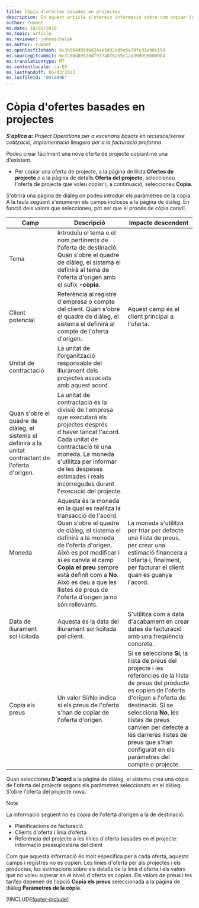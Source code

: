 ```yaml
---
title: Còpia d'ofertes basades en projectes
description: En aquest article s'ofereix informació sobre com copiar les ofertes basades en projectes a Les operacions del projecte.
author: rumant
ms.date: 10/01/2020
ms.topic: article
ms.reviewer: johnmichalak
ms.author: rumant
ms.openlocfilehash: 6c3b964d89d6d24ae5d32dd9e5e79fcd1e90c19d
ms.sourcegitcommit: 6cfc50d89528df977a8f6a55c1ad39d99800d9b4
ms.translationtype: MT
ms.contentlocale: ca-ES
ms.lasthandoff: 06/03/2022
ms.locfileid: "8914896"
---
```

# <a name="copy-project-based-quotes"></a>Còpia d'ofertes basades en projectes

_**S'aplica a:** Project Operations per a escenaris basats en recursos/sense cotització, implementació lleugera per a la facturació proforma_

Podeu crear fàcilment una nova oferta de projecte copiant-ne una d'existent. 

- Per copiar una oferta de projecte, a la pàgina de llista **Ofertes de projecte** o a la pàgina de detalls **Oferta del projecte**, seleccioneu l'oferta de projecte que voleu copiar i, a continuació, seleccioneu **Copia**.

S'obrirà una pàgina de diàleg on podeu introduir els paràmetres de la còpia. A la taula següent s'enumeren els camps inclosos a la pàgina de diàleg. En funció dels valors que seleccioneu, pot ser que el procés de còpia canviï.

| **Camp** | **Descripció** | **Impacte descendent** |
| --- | --- | --- |
| Tema | Introduïu el tema o el nom pertinents de l'oferta de destinació. Quan s'obre el quadre de diàleg, el sistema el definirà al tema de l'oferta d'origen amb el sufix **-còpia**. | |
| Client potencial | Referència al registre d'empresa o compte del client. Quan s'obre el quadre de diàleg, el sistema el definirà al compte de l'oferta d'origen. | Aquest camp és el client principal a l'oferta. |
| Unitat de contractació | La unitat de l'organització responsable del lliurament dels projectes associats amb aquest acord.
Quan s'obre el quadre de diàleg, el sistema el definirà a la unitat contractant de l'oferta d'origen. | La unitat de contractació és la divisió de l'empresa que executarà els projectes després d'haver tancat l'acord. Cada unitat de contractació té una moneda. La moneda s'utilitza per informar de les despeses estimades i reals incorregudes durant l'execució del projecte. |
| Moneda | Aquesta és la moneda en la qual es realitza la transacció de l'acord. Quan s'obre el quadre de diàleg, el sistema el definirà a la moneda de l'oferta d'origen. Això es pot modificar i si es canvia el camp **Copia el preu** sempre està definit com a **No**. Això es deu a que les llistes de preus de l'oferta d'origen ja no són rellevants. | La moneda s'utilitza per triar per defecte una llista de preus, per crear una estimació financera a l'oferta i, finalment, per facturar el client quan es guanya l'acord. |
| Data de lliurament sol·licitada | Aquesta és la data del lliurament sol·licitada pel client. | S'utilitza com a data d'acabament en crear dates de facturació amb una freqüència concreta. |
| Copia els preus | Un valor Sí/No indica si els preus de l'oferta s'han de copiar de l'oferta d'origen. | Si se selecciona **Sí**, la llista de preus del projecte i les referències de la llista de preus del producte es copien de l'oferta d'origen a l'oferta de destinació. Si se selecciona **No**, les llistes de preus canvien per defecte a les darreres llistes de preus que s'han configurat en els paràmetres del compte o projecte. |

Quan seleccioneu **D'acord** a la pàgina de diàleg, el sistema crea una còpia de l'oferta del projecte segons els paràmetres seleccionats en el diàleg. S'obre l'oferta del projecte nova. 

> [!NOTE]
> La informació següent no es copia de l'oferta d'origen a la de destinació:
>
> - Planificacions de facturació
> - Clients d'oferta i línia d’oferta
> - Referència del projecte a les línies d'oferta basades en el projecte: informació pressupostària del client
>
>Com que aquesta informació és molt específica per a cada oferta, aquests camps i registres no es copien. Les línies d'oferta per als projectes i els productes, les estimacions sobre els detalls de la línia d'oferta i els valors que no voleu superar en el nivell d'oferta es copien. Els valors de preus i les tarifes depenen de l'opció **Copia els preus** seleccionada a la pàgina de diàleg **Paràmetres de la còpia**.


[!INCLUDE[footer-include](../includes/footer-banner.md)]